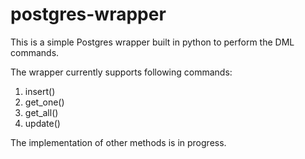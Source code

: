 # postgres-wrapper
This is a simple Postgres wrapper built in python to perform the DML commands.  

The wrapper currently supports following commands:
1. insert()
2. get_one()
3. get_all()
4. update()

The implementation of other methods is in progress.
